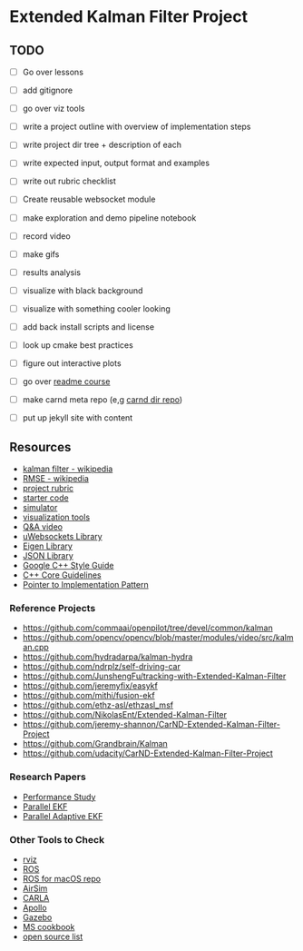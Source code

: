 #  Extended Kalman Filter Project

## TODO

* [ ] Go over lessons
* [ ] add gitignore
* [ ] go over viz tools
* [ ] write a project outline with overview of implementation steps
* [ ] write project dir tree +  description of each
* [ ] write expected input, output format and examples
* [ ] write out rubric checklist
* [ ] Create reusable websocket module
* [ ] make exploration and demo pipeline notebook
* [ ] record video
* [ ] make gifs
* [ ] results analysis
* [ ] visualize with black background
* [ ] visualize with something cooler looking
* [ ] add back install scripts and license
* [ ] look up cmake best practices
* [ ] figure out interactive plots
* [ ] go over [readme course](https://www.udacity.com/course/writing-readmes--ud777)
* [ ] make carnd meta repo (e,g [carnd dir repo](https://github.com/ndrplz/self-driving-car))
* [ ] put up jekyll site with content



## Resources

- [kalman filter - wikipedia](https://en.wikipedia.org/wiki/Kalman_filter)
- [RMSE - wikipedia](https://en.wikipedia.org/wiki/Root-mean-square_deviation)
- [project rubric](https://review.udacity.com/#!/rubrics/748/view)
- [starter code](https://github.com/udacity/CarND-Extended-Kalman-Filter-Project)
- [simulator](https://github.com/udacity/self-driving-car-sim/releases/)
- [visualization tools](https://github.com/udacity/CarND-Mercedes-SF-Utilities)
- [Q&A video](https://www.youtube.com/watch?v=J7WK9gEUltM&feature=youtu.be)
- [uWebsockets Library](https://github.com/uNetworking/uWebSockets)
- [Eigen Library](http://eigen.tuxfamily.org/index.php?title=Main_Page)
- [JSON Library](https://github.com/nlohmann/json)
- [Google C++ Style Guide](https://google.github.io/styleguide/cppguide.html)
- [C++ Core Guidelines](https://github.com/isocpp/CppCoreGuidelines/blob/master/CppCoreGuidelines.md)
- [Pointer to Implementation Pattern](https://en.cppreference.com/w/cpp/language/pimpl)

### Reference Projects

* https://github.com/commaai/openpilot/tree/devel/common/kalman
* https://github.com/opencv/opencv/blob/master/modules/video/src/kalman.cpp
* https://github.com/hydradarpa/kalman-hydra
* https://github.com/ndrplz/self-driving-car
* https://github.com/JunshengFu/tracking-with-Extended-Kalman-Filter
* https://github.com/jeremyfix/easykf
* https://github.com/mithi/fusion-ekf
* https://github.com/ethz-asl/ethzasl_msf
* https://github.com/NikolasEnt/Extended-Kalman-Filter
* https://github.com/jeremy-shannon/CarND-Extended-Kalman-Filter-Project
* https://github.com/Grandbrain/Kalman
* https://github.com/udacity/CarND-Extended-Kalman-Filter-Project

### Research Papers

* [Performance Study](https://pdfs.semanticscholar.org/fffe/1858baf2561ba0d254560bd2ccf60a7829b4.pdf)
* [Parallel EKF](https://www.researchgate.net/publication/317287905_Optimized_Parallel_Implementation_of_Extended_Kalman_Filter_Using_FPGA)
* [Parallel Adaptive EKF](https://www.emeraldinsight.com/doi/abs/10.1108/AEAT-01-2018-0066)

### Other Tools to Check

* [rviz](http://wiki.ros.org/rviz)
* [ROS](http://wiki.ros.org/kinetic/Installation/OSX/Homebrew/Source)
* [ROS for macOS repo](https://github.com/wjwwood/ros-osx/wiki)
* [AirSim](https://github.com/Microsoft/AirSim)
* [CARLA](https://github.com/carla-simulator/carla)
* [Apollo](http://apollo.auto/platform/simulation.html)
* [Gazebo](http://gazebosim.org/)
* [MS cookbook](https://github.com/Microsoft/AutonomousDrivingCookbook)
* [open source list](https://thelastdriverlicenseholder.com/2017/02/13/list-of-open-source-materials-for-the-development-of-autonomous-cars/)

